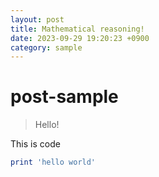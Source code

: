 ```yaml
---
layout: post
title: Mathematical reasoning!
date: 2023-09-29 19:20:23 +0900
category: sample
---
```

# post-sample
> Hello!

This is code
```ruby
print 'hello world'
```
